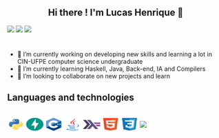 <div style="text-align: center;"> 
 <h2> Hi there ! I'm Lucas Henrique 👋 </h2>
</div>
   
   <div> 
  <a href="https://www.linkedin.com/in/lucas-henrique-03b90829a/" target="_blank"><img src="https://img.shields.io/badge/-LinkedIn-%230077B5?style=for-the-badge&logo=linkedin&logoColor=white" target="_blank"></a> 
  <a href="https://www.instagram.com/lucass_hns/" target="_blank"><img src="https://img.shields.io/badge/-Instagram-%23E4405F?style=for-the-badge&logo=instagram&logoColor=white" target="_blank"></a>
 <a href = "mailto:hns.lucass@gmail.com"><img src="https://img.shields.io/badge/-Gmail-%23333?style=for-the-badge&logo=gmail&logoColor=white" target="_blank"></a>
      
 #
- 🔭 I’m currently working on developing new skills and learning a lot in CIN-UFPE computer science undergraduate
-  🌱 I’m currently learning Haskell, Java, Back-end, IA and Compilers
- 👯 I’m looking to collaborate on new projects and learn

<h2> Languages and technologies </h2>
<div style="display: inline_block;"><br>
  <img align="center" alt="Lucas-Python" height="30" width="40" src="https://raw.githubusercontent.com/devicons/devicon/master/icons/python/python-original.svg">
  <img align="center" alt="Lucas-Fastapi" height="30" width="40" src="https://raw.githubusercontent.com/devicons/devicon/master/icons/fastapi/fastapi-original.svg">
  <img align="center" alt="Lucas-Cplusplus" height="30" width="40" src="https://raw.githubusercontent.com/devicons/devicon/master/icons/cplusplus/cplusplus-original.svg">
  <img align="center" alt="Lucas-Java" height="30" width="40" src="https://raw.githubusercontent.com/devicons/devicon/master/icons/java/java-original.svg">
  <img align="center" alt="Lucas-Haskell" height="30" width="40" src="https://raw.githubusercontent.com/devicons/devicon/master/icons/haskell/haskell-original.svg">
  <img align="center" alt="Lucas-HTML" height="30" width="40" src="https://raw.githubusercontent.com/devicons/devicon/master/icons/html5/html5-original.svg">
  <img align="center" alt="Lucas-CSS" height="30" width="40" src="https://raw.githubusercontent.com/devicons/devicon/master/icons/css3/css3-original.svg">
  <img align="center" src="https://img.shields.io/badge/Linux-FCC624?style=for-the-badge&logo=linux&logoColor=black"> 
</div>
  
</div>
